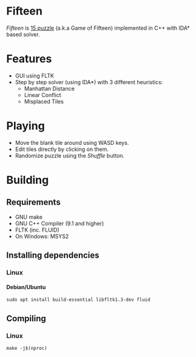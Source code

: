 # Fifteen

_Fifteen_ is [15 puzzle](https://en.wikipedia.org/wiki/15_puzzle) (a.k.a Game of Fifteen) implemented in C++ with IDA* based solver.

# Features

 * GUI using FLTK
 * Step by step solver (using IDA*) with 3 different heuristics:
   * Manhattan Distance
   * Linear Conflict
   * Misplaced Tiles

# Playing

 * Move the blank tile around using WASD keys.
 * Edit tiles directly by clicking on them.
 * Randomize puzzle using the _Shuffle_ button.

# Building

## Requirements

 * GNU make
 * GNU C++ Compiler (9.1 and higher)
 * FLTK (inc. FLUID)
 * On Windows: MSYS2

## Installing dependencies

### Linux

#### Debian/Ubuntu

    sudo apt install build-essential libfltk1.3-dev fluid

## Compiling

### Linux

    make -j$(nproc)
    
